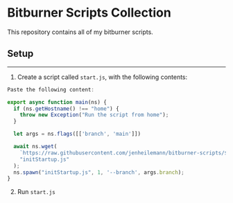 # Bitburner Scripts Collection

This repository contains all of my bitburner scripts.

## Setup

---

1. Create a script called `start.js`, with the following contents:

```javascript
Paste the following content:

export async function main(ns) {
  if (ns.getHostname() !== "home") {
    throw new Exception("Run the script from home");
  }

  let args = ns.flags([['branch', 'main']])

  await ns.wget(
    `https://raw.githubusercontent.com/jenheilemann/bitburner-scripts/${args.branch}/src/initStartup.js?ts=${new Date().getTime()}`,
    "initStartup.js"
  );
  ns.spawn("initStartup.js", 1, '--branch', args.branch);
}
```

2. Run `start.js`
